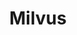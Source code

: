 ---
title: Milvus
categories:
  - vector-database
docs:
  - id: java
    url: https://java.testcontainers.org/modules/milvus/
    maintainer: core
    example: |
      ```java
      var milvus = new MilvusContainer("milvusdb/milvus:v2.3.9");
      ```
    installation: |
      ```xml
      <dependency>
          <groupId>org.testcontainers</groupId>
          <artifactId>milvus</artifactId>
          <version>1.19.8</version>
          <scope>test</scope>
      </dependency>
      ```
  - id: go
    url: https://golang.testcontainers.org/modules/milvus/
    maintainer: core
    example: |
      ```go
      milvusContainer, err := milvus.Run(ctx, "milvusdb/milvus:v2.3.9")
      ```
    installation: |
      ```bash
      go get github.com/testcontainers/testcontainers-go/modules/milvus
      ```
  - id: dotnet
    url: https://www.nuget.org/packages/Testcontainers.Milvus
    maintainer: core
    example: |
      ```csharp
      var milvusContainer = new MilvusBuilder()
        .WithImage("milvusdb/milvus:v2.3.10")
        .Build();
      await milvusContainer.StartAsync();
      ```
    installation: |
      ```bash
      dotnet add package Testcontainers.Milvus --version 3.9.0
      ```
description: |
  Milvus was created with a singular goal: store, index, and manage massive embedding vectors generated by deep neural networks and other machine learning (ML) models.
---